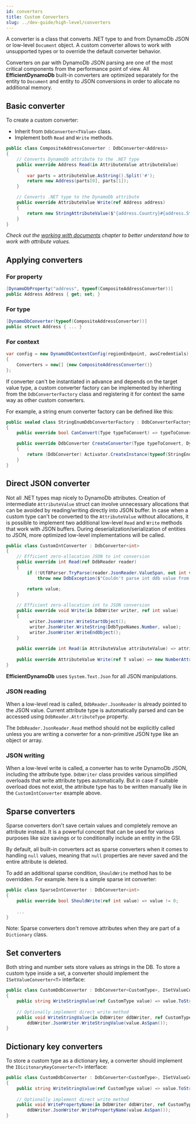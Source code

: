 ```yaml
---
id: converters
title: Custom Converters
slug: ../dev-guide/high-level/converters
---
```


A converter is a class that converts .NET type to and from DynamoDb JSON or low-level `Document` object. A custom converter allows to work with unsupported types or to override the default converter behavior.

Converters on par with DynamoDb JSON parsing are one of the most critical components from the performance point of view.
All **EfficientDynamoDb** built-in converters are optimized separately for the entity to `Document` and entity to JSON conversions in order to allocate no additional memory.

## Basic converter

To create a custom converter:

* Inherit from `DdbConverter<TValue>` class.
* Implement both `Read` and `Write` methods.

```csharp
public class CompositeAddressConverter : DdbConverter<Address>
{
    // Converts DynamoDb attribute to the .NET type
    public override Address Read(in AttributeValue attributeValue)
    {
        var parts = attributeValue.AsString().Split('#');
        return new Address(parts[0], parts[1]);
    }

    // Converts .NET type to the DynamoDb attribute
    public override AttributeValue Write(ref Address address)
    {
        return new StringAttributeValue($"{address.Country}#{address.Street}");
    }
}
```

*Check out the [working with documents](../low-level.md#working-with-documents) chapter to better understand how to work with attribute values.*

## Applying converters

### For property

```csharp
[DynamoDbProperty("address", typeof(CompositeAddressConverter))]
public Address Address { get; set; }
```

### For type

```csharp
[DynamoDbConverter(typeof(CompositeAddressConverter))]
public struct Address { ... }
```

### For context

```csharp
var config = new DynamoDbContextConfig(regionEndpoint, awsCredentials)
{
    Converters = new[] {new CompositeAddressConverter()}
};
```

If converter can't be instantiated in advance and depends on the target value type, a custom converter factory can be implemented by inheriting from the `DdbConverterFactory` class and registering it for context the same way as other custom converters.

For example, a string enum converter factory can be defined like this:

```csharp
public sealed class StringEnumDdbConverterFactory : DdbConverterFactory
{
    public override bool CanConvert(Type typeToConvert) => typeToConvert.IsEnum;

    public override DdbConverter CreateConverter(Type typeToConvert, DynamoDbContextMetadata metadata)
    {
        return (DdbConverter) Activator.CreateInstance(typeof(StringEnumDdbConverter<>).MakeGenericType(typeToConvert));
    }
}
```

## Direct JSON converter

Not all .NET types map nicely to DynamoDb attributes. Creation of intermediate `AttributeValue` struct can involve unnecessary allocations that can be avoided by reading/writing directly into JSON buffer.
In case when a custom type can't be converted to the `AttributeValue` without allocations, it is possible to implement two additional low-level `Read` and `Write` methods that work with JSON buffers.
During deserialization/serialization of entities to JSON, more optimized low-level implementations will be called.

```csharp
public class CustomIntConverter : DdbConverter<int>
{
    // Efficient zero-allocation JSON to int conversion
    public override int Read(ref DdbReader reader)
    {
        if (!Utf8Parser.TryParse(reader.JsonReader.ValueSpan, out int value, out _))
            throw new DdbException($"Couldn't parse int ddb value from '{reader.JsonReaderValue.GetString()}'.");

        return value;
    }
    
    // Efficient zero-allocation int to JSON conversion
    public override void Write(in DdbWriter writer, ref int value)
    {
         writer.JsonWriter.WriteStartObject();
         writer.JsonWriter.WriteString(DdbTypeNames.Number, value);
         writer.JsonWriter.WriteEndObject();
    }
    
    public override int Read(in AttributeValue attributeValue) => attributeValue.AsNumberAttribute().ToInt();
    
    public override AttributeValue Write(ref T value) => new NumberAttributeValue(value.ToString());   
}
```

**EfficientDynamoDb** uses `System.Text.Json` for all JSON manipulations.

### JSON reading

When a low-level read is called, `DdbReader.JsonReader` is already pointed to the JSON value. Current attribute type is automatically parsed and can be accessed using `DdbReader.AttributeType` property.

The `DdbReader.JsonReader.Read` method should not be explicitly called unless you are writing a converter for a non-primitive JSON type like an object or array.

### JSON writing

When a low-level write is called, a converter has to write DynamoDb JSON, including the attribute type.
`DdbWriter` class provides various simplified overloads that write attribute types automatically. But in case if suitable overload does not exist, the attribute type has to be written manually like in the `CustomIntConverter` example above.

## Sparse converters

Sparse converters don't save certain values and completely remove an attribute instead. It is a powerful concept that can be used for various purposes like size savings or to conditionally include an entity in the GSI.

By default, all built-in converters act as sparse converters when it comes to handling `null` values, meaning that `null` properties are never saved and the entire attribute is deleted.

To add an additional sparse condition, `ShouldWrite` method has to be overridden. For example. here is a simple sparse int converter:

```csharp
public class SparseIntConverter : DdbConverter<int>
{
    public override bool ShouldWrite(ref int value) => value != 0;
    
    ...
}
```

Note: Sparse converters don't remove attributes when they are part of a `Dictionary` class.

## Set converters

Both string and number sets store values as strings in the DB.
To store a custom type inside a set, a converter should implement the `ISetValueConverter<T>` interface:

```csharp
public class CustomDdbConverter : DdbConverter<CustomType>, ISetValueConverter<CustomType>
{
    public string WriteStringValue(ref CustomType value) => value.ToString();
    
    // Optionally implement direct write method
    public void WriteStringValue(in DdbWriter ddbWriter, ref CustomType value) => 
        ddbWriter.JsonWriter.WriteStringValue(value.AsSpan());
}
```

## Dictionary key converters

To store a custom type as a dictionary key, a converter should implement the `IDicitonaryKeyConverter<T>` interface:

```csharp
public class CustomDdbConverter : DdbConverter<CustomType>, ISetValueConverter<CustomType>
{
    public string WriteStringValue(ref CustomType value) => value.ToString();
    
    // Optionally implement direct write method
    public void WritePropertyName(in DdbWriter ddbWriter, ref CustomType value) => 
        ddbWriter.JsonWriter.WritePropertyName(value.AsSpan());
}
```
